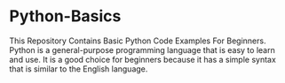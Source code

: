 # Python-Basics
This Repository Contains Basic Python Code Examples For Beginners.
Python is a general-purpose programming language that is easy to learn and use. It is a good choice for beginners because it has a simple 
syntax that is similar to the English language.

